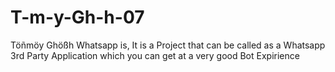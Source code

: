 # T-m-y-Gh-h-07
Töñmöy Ghößh Whatsapp is, It is a Project that can be called as a Whatsapp 3rd Party Application which you can get at a very good Bot Expirience 
